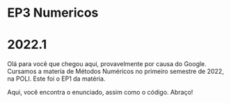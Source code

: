 # EP3 Numericos
# 2022.1

Olá para você que chegou aqui, provavelmente por causa do Google.
Cursamos a materia de Métodos Numéricos no primeiro semestre de 2022, na POLI.
Este foi o EP1 da matéria.

Aqui, você encontra o enunciado, assim como o código. Abraço!
